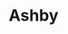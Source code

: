 ---
linkedin: https://linkedin.com/company/ashbyhq/mycompany
logohandle: ashbyhq
sort: ashby
title: Ashby
twitter: https://x.com/ashbyhq
website: https://www.ashbyhq.com/
---